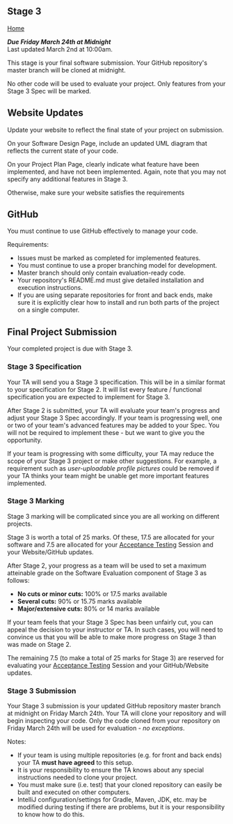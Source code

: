 ## Stage 3

[Home](README.md)  

***Due Friday March 24th at Midnight***  
Last updated March 2nd at 10:00am.

This stage is your final software submission. Your GitHub repository's master branch will be cloned at midnight.  

No other code will be used to evaluate your project. Only features from your Stage 3 Spec will be marked.

## Website Updates  

Update your website to reflect the final state of your project on submission.  

On your Software Design Page, include an updated UML diagram that reflects the current state of your code.

On your Project Plan Page, clearly indicate what feature have been implemented, and have not been implemented. 
Again, note that you may not specify any additional features in Stage 3.

Otherwise, make sure your website satisfies the requirements

## GitHub  
You must continue to use GitHub effectively to manage your code.  

Requirements:    
- Issues must be marked as completed for implemented features.
- You must continue to use a proper branching model for development.
- Master branch should only contain evaluation-ready code.
- Your repository's README.md must give detailed installation and execution instructions.
- If you are using separate repositories for front and back ends, make sure it is explicitly clear how to install and run both parts of the project on a single computer.  

## Final Project Submission  

Your completed project is due with Stage 3. 

### Stage 3 Specification  

Your TA will send you a Stage 3 specification. This will be in a similar format to your specification for Stage 2. 
It will list every feature / functional specification you are expected to implement for Stage 3.

After Stage 2 is submitted, your TA will evaluate your team's progress and adjust your Stage 3 Spec accordingly.
If your team is progressing well, one or two of your team's advanced features may be added to your Spec. You will not 
be required to implement these - but we want to give you the opportunity. 

If your team is progressing with some difficulty, your TA may reduce the scope of your Stage 3 project or make other suggestions.
For example, a requirement such as *user-uploadable profile pictures* could be removed if your TA thinks your team might be unable get more important features implemented.

### Stage 3 Marking


Stage 3 marking will be complicated since you are all working on different projects. 

Stage 3 is worth a total of 25 marks. Of these, 17.5 are allocated for your software and 7.5 are allocated for your [Acceptance Testing](ACCEPTANCETESTING.md) Session and your Website/GitHub updates.

After Stage 2, your progress as a team will be used to set a maximum atteinable grade on the Software Evaluation component of Stage 3 as follows:  

- **No cuts or minor cuts:** 100% or 17.5 marks available  
- **Several cuts:** 90% or 15.75 marks available  
- **Major/extensive cuts:** 80% or 14 marks available

If your team feels that your Stage 3 Spec has been unfairly cut, you can appeal the decision to your instructor or TA.
In such cases, you will need to convince us that you will be able to make more progress on Stage 3 than was made on Stage 2.

The remaining 7.5 (to make a total of 25 marks for Stage 3) are reserved for evaluating your [Acceptance Testing](ACCEPTANCETESTING.md) Session and your GitHub/Website updates.

### Stage 3 Submission

Your Stage 3 submission is your updated GitHub repository master branch at midnight on Friday March 24th. Your TA will clone your repository
and will begin inspecting your code. Only the code cloned from your repository on Friday March 24th will be used for evaluation - *no exceptions*.


Notes:  
- If your team is using multiple repositories (e.g. for front and back ends) your TA **must have agreed** to this setup.
- It is your responsibility to ensure the TA knows about any special instructions needed to clone your project.
- You must make sure (i.e. test) that your cloned repository can easily be built and executed on other computers. 
- IntelliJ configuration/settings for Gradle, Maven, JDK, etc. may be modified during testing if there are problems, but it is your responsibility to know how to do this.


